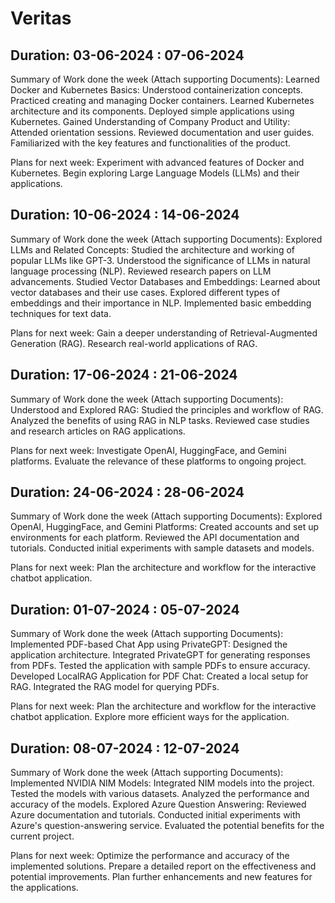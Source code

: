 # Veritas

## Duration: 03-06-2024 : 07-06-2024

Summary of Work done the week (Attach supporting Documents):
Learned Docker and Kubernetes Basics:
Understood containerization concepts.
Practiced creating and managing Docker containers.
Learned Kubernetes architecture and its components.
Deployed simple applications using Kubernetes.
Gained Understanding of Company Product and Utility:
Attended orientation sessions.
Reviewed documentation and user guides.
Familiarized with the key features and functionalities of the product.

Plans for next week:
Experiment with advanced features of Docker and Kubernetes.
Begin exploring Large Language Models (LLMs) and their applications.


## Duration: 10-06-2024 : 14-06-2024

Summary of Work done the week (Attach supporting Documents):
Explored LLMs and Related Concepts:
Studied the architecture and working of popular LLMs like GPT-3.
Understood the significance of LLMs in natural language processing (NLP).
Reviewed research papers on LLM advancements.
Studied Vector Databases and Embeddings:
Learned about vector databases and their use cases.
Explored different types of embeddings and their importance in NLP.
Implemented basic embedding techniques for text data.

Plans for next week:
Gain a deeper understanding of Retrieval-Augmented Generation (RAG).
Research real-world applications of RAG.


## Duration: 17-06-2024 : 21-06-2024

Summary of Work done the week (Attach supporting Documents):
Understood and Explored RAG:
Studied the principles and workflow of RAG.
Analyzed the benefits of using RAG in NLP tasks.
Reviewed case studies and research articles on RAG applications.

Plans for next week:
Investigate OpenAI, HuggingFace, and Gemini platforms.
Evaluate the relevance of these platforms to ongoing project.


## Duration: 24-06-2024 : 28-06-2024

Summary of Work done the week (Attach supporting Documents):
Explored OpenAI, HuggingFace, and Gemini Platforms:
Created accounts and set up environments for each platform.
Reviewed the API documentation and tutorials.
Conducted initial experiments with sample datasets and models.

Plans for next week:
Plan the architecture and workflow for the interactive chatbot application.

## Duration: 01-07-2024 : 05-07-2024

Summary of Work done the week (Attach supporting Documents):
Implemented PDF-based Chat App using PrivateGPT:
Designed the application architecture.
Integrated PrivateGPT for generating responses from PDFs.
Tested the application with sample PDFs to ensure accuracy.
Developed LocalRAG Application for PDF Chat:
Created a local setup for RAG.
Integrated the RAG model for querying PDFs.

Plans for next week:
Plan the architecture and workflow for the interactive chatbot application.
Explore more efficient ways for the application.

## Duration: 08-07-2024 : 12-07-2024

Summary of Work done the week (Attach supporting Documents):
Implemented NVIDIA NIM Models:
Integrated NIM models into the project.
Tested the models with various datasets.
Analyzed the performance and accuracy of the models.
Explored Azure Question Answering:
Reviewed Azure documentation and tutorials.
Conducted initial experiments with Azure's question-answering service.
Evaluated the potential benefits for the current project.

Plans for next week:
Optimize the performance and accuracy of the implemented solutions.
Prepare a detailed report on the effectiveness and potential improvements.
Plan further enhancements and new features for the applications.

